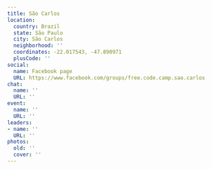 ```yaml
---
title: São Carlos
location:
  country: Brazil
  state: São Paulo
  city: São Carlos
  neighborhood: ''
  coordinates: -22.017543, -47.890971
  plusCode: ''
social:
  name: Facebook page
  URL: https://www.facebook.com/groups/free.code.camp.sao.carlos
chat:
  name: ''
  URL: ''
event:
  name: ''
  URL: ''
leaders:
- name: ''
  URL: ''
photos:
  old: ''
  cover: ''
---
```

